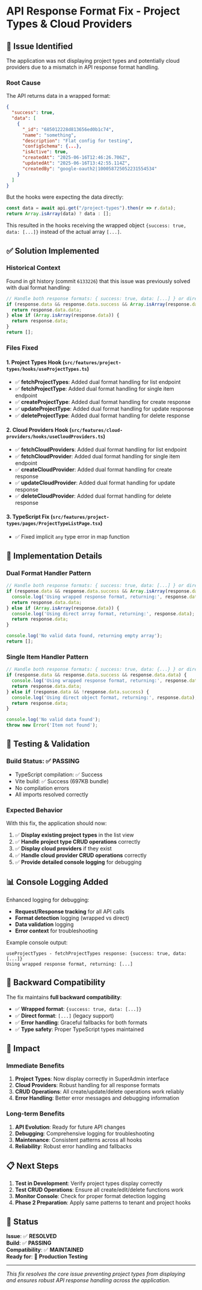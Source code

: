 # API Response Format Fix - Project Types & Cloud Providers

## 🐛 Issue Identified

The application was not displaying project types and potentially cloud providers due to a mismatch in API response format handling.

### **Root Cause**
The API returns data in a wrapped format:
```json
{
  "success": true,
  "data": [
    {
      "_id": "685012228d813656ed0b1c74",
      "name": "something",
      "description": "Flat config for testing",
      "configSchema": {...},
      "isActive": true,
      "createdAt": "2025-06-16T12:46:26.706Z",
      "updatedAt": "2025-06-16T13:42:55.114Z",
      "createdBy": "google-oauth2|100058725052231554534"
    }
  ]
}
```

But the hooks were expecting the data directly:
```javascript
const data = await api.get("/project-types").then(r => r.data);
return Array.isArray(data) ? data : [];
```

This resulted in the hooks receiving the wrapped object `{success: true, data: [...]}` instead of the actual array `[...]`.

## ✅ Solution Implemented

### **Historical Context**
Found in git history (commit `6133226`) that this issue was previously solved with dual format handling:

```javascript
// Handle both response formats: { success: true, data: [...] } or directly the array
if (response.data && response.data.success && Array.isArray(response.data.data)) {
  return response.data.data;
} else if (Array.isArray(response.data)) {
  return response.data;
}
return [];
```

### **Files Fixed**

#### 1. **Project Types Hook** (`src/features/project-types/hooks/useProjectTypes.ts`)
- ✅ **fetchProjectTypes**: Added dual format handling for list endpoint
- ✅ **fetchProjectType**: Added dual format handling for single item endpoint  
- ✅ **createProjectType**: Added dual format handling for create response
- ✅ **updateProjectType**: Added dual format handling for update response
- ✅ **deleteProjectType**: Added dual format handling for delete response

#### 2. **Cloud Providers Hook** (`src/features/cloud-providers/hooks/useCloudProviders.ts`)
- ✅ **fetchCloudProviders**: Added dual format handling for list endpoint
- ✅ **fetchCloudProvider**: Added dual format handling for single item endpoint
- ✅ **createCloudProvider**: Added dual format handling for create response
- ✅ **updateCloudProvider**: Added dual format handling for update response
- ✅ **deleteCloudProvider**: Added dual format handling for delete response

#### 3. **TypeScript Fix** (`src/features/project-types/pages/ProjectTypeListPage.tsx`)
- ✅ Fixed implicit `any` type error in map function

## 🔧 Implementation Details

### **Dual Format Handler Pattern**
```javascript
// Handle both response formats: { success: true, data: [...] } or directly the array
if (response.data && response.data.success && Array.isArray(response.data.data)) {
  console.log('Using wrapped response format, returning:', response.data.data);
  return response.data.data;
} else if (Array.isArray(response.data)) {
  console.log('Using direct array format, returning:', response.data);
  return response.data;
}

console.log('No valid data found, returning empty array');
return [];
```

### **Single Item Handler Pattern**
```javascript
// Handle both response formats: { success: true, data: {...} } or directly the object
if (response.data && response.data.success && response.data.data) {
  console.log('Using wrapped response format, returning:', response.data.data);
  return response.data.data;
} else if (response.data && !response.data.success) {
  console.log('Using direct object format, returning:', response.data);
  return response.data;
}

console.log('No valid data found');
throw new Error('Item not found');
```

## 🧪 Testing & Validation

### **Build Status**: ✅ PASSING
- TypeScript compilation: ✅ Success
- Vite build: ✅ Success (697KB bundle)
- No compilation errors
- All imports resolved correctly

### **Expected Behavior**
With this fix, the application should now:
1. ✅ **Display existing project types** in the list view
2. ✅ **Handle project type CRUD operations** correctly
3. ✅ **Display cloud providers** if they exist
4. ✅ **Handle cloud provider CRUD operations** correctly
5. ✅ **Provide detailed console logging** for debugging

## 📊 Console Logging Added

Enhanced logging for debugging:
- **Request/Response tracking** for all API calls
- **Format detection** logging (wrapped vs direct)
- **Data validation** logging
- **Error context** for troubleshooting

Example console output:
```
useProjectTypes - fetchProjectTypes response: {success: true, data: [...]}
Using wrapped response format, returning: [...]
```

## 🔄 Backward Compatibility

The fix maintains **full backward compatibility**:
- ✅ **Wrapped format**: `{success: true, data: [...]}`
- ✅ **Direct format**: `[...]` (legacy support)
- ✅ **Error handling**: Graceful fallbacks for both formats
- ✅ **Type safety**: Proper TypeScript types maintained

## 🚀 Impact

### **Immediate Benefits**
1. **Project Types**: Now display correctly in SuperAdmin interface
2. **Cloud Providers**: Robust handling for all response formats
3. **CRUD Operations**: All create/update/delete operations work reliably
4. **Error Handling**: Better error messages and debugging information

### **Long-term Benefits**
1. **API Evolution**: Ready for future API changes
2. **Debugging**: Comprehensive logging for troubleshooting
3. **Maintenance**: Consistent patterns across all hooks
4. **Reliability**: Robust error handling and fallbacks

## 📋 Next Steps

1. **Test in Development**: Verify project types display correctly
2. **Test CRUD Operations**: Ensure all create/edit/delete functions work
3. **Monitor Console**: Check for proper format detection logging
4. **Phase 2 Preparation**: Apply same patterns to tenant and project hooks

## 🎉 Status

**Issue**: ✅ **RESOLVED**  
**Build**: ✅ **PASSING**  
**Compatibility**: ✅ **MAINTAINED**  
**Ready for**: 🚀 **Production Testing**

---

*This fix resolves the core issue preventing project types from displaying and ensures robust API response handling across the application.*